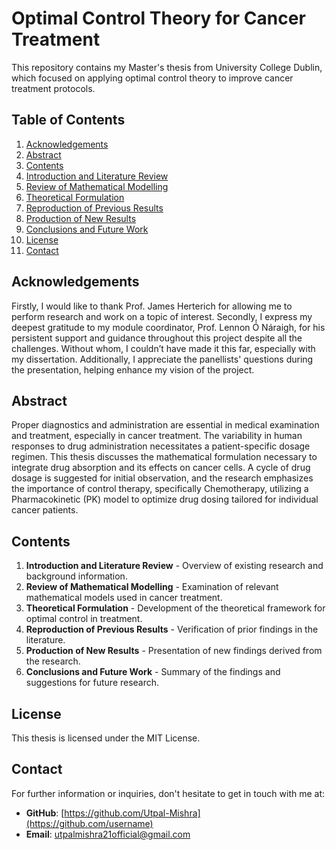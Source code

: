 # Optimal Control Theory for Cancer Treatment

This repository contains my Master's thesis from University College Dublin, which focused on applying optimal control theory to improve cancer treatment protocols.

## Table of Contents
1. [Acknowledgements](#acknowledgements)
2. [Abstract](#abstract)
3. [Contents](#contents)
4. [Introduction and Literature Review](#introduction-and-literature-review)
5. [Review of Mathematical Modelling](#review-of-mathematical-modelling)
6. [Theoretical Formulation](#theoretical-formulation)
7. [Reproduction of Previous Results](#reproduction-of-previous-results)
8. [Production of New Results](#production-of-new-results)
9. [Conclusions and Future Work](#conclusions-and-future-work)
10. [License](#license)
11. [Contact](#contact)

## Acknowledgements
Firstly, I would like to thank Prof. James Herterich for allowing me to perform research and work on a topic of interest. Secondly, I express my deepest gratitude to my module coordinator, Prof. Lennon Ó Náraigh, for his persistent support and guidance throughout this project despite all the challenges. Without whom, I couldn’t have made it this far, especially with my dissertation. Additionally, I appreciate the panellists' questions during the presentation, helping enhance my vision of the project.

## Abstract
Proper diagnostics and administration are essential in medical examination and treatment, especially in cancer treatment. The variability in human responses to drug administration necessitates a patient-specific dosage regimen. This thesis discusses the mathematical formulation necessary to integrate drug absorption and its effects on cancer cells. A cycle of drug dosage is suggested for initial observation, and the research emphasizes the importance of control therapy, specifically Chemotherapy, utilizing a Pharmacokinetic (PK) model to optimize drug dosing tailored for individual cancer patients.

## Contents
1. **Introduction and Literature Review** - Overview of existing research and background information.
2. **Review of Mathematical Modelling** - Examination of relevant mathematical models used in cancer treatment.
3. **Theoretical Formulation** - Development of the theoretical framework for optimal control in treatment.
4. **Reproduction of Previous Results** - Verification of prior findings in the literature.
5. **Production of New Results** - Presentation of new findings derived from the research.
6. **Conclusions and Future Work** - Summary of the findings and suggestions for future research.

## License
This thesis is licensed under the MIT License.

## Contact
For further information or inquiries, don't hesitate to get in touch with me at:
- **GitHub**: [https://github.com/Utpal-Mishra](https://github.com/username)
- **Email**: [utpalmishra21official@gmail.com](mailto:youremail@example.com)
